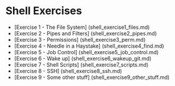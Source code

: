 
# Shell Exercises

- [Exercise 1 - The File System] (shell_exercise1_files.md)
- [Exercise 2 - Pipes and Filters] (shell_exercise2_pipes.md) 
- [Exercise 3 - Permissions] (shell_exercise3_perm.md) 
- [Exercise 4 - Needle in a Haystake] (shell_exercise4_find.md) 
- [Exercise 5 - Job Control] (shell_exercise5_job_control.md) 
- [Exercise 6 - Wake up] (shell_exercise6_wakeup_git.md) 
- [Exercise 7 - Shell Scripts] (shell_exercise7_scripts.md) 
- [Exercise 8 - SSH] (shell_exercise8_ssh.md) 
- [Exercise 9 - Some other stuff] (shell_exercise9_other_stuff.md) 


